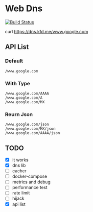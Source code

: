 # Web Dns

[![Build Status](https://travis-ci.org/wrfly/web-dns.svg?branch=master)](https://travis-ci.org/wrfly/web-dns)


curl https://dns.kfd.me/www.google.com

## API List

### Default

```text
/www.google.com
```

### With Type

```text
/www.google.com/AAAA
/www.google.com/A
/www.google.com/MX
```

### Reurn Json

```text
/www.google.com/json
/www.google.com/MX/json
/www.google.com/AAAA/json
```

## TODO

- [x] it works
- [x] dns lib
- [ ] cacher
- [ ] docker-compose
- [ ] metrics and debug
- [ ] performance test
- [ ] rate limit
- [ ] hijack
- [x] api list